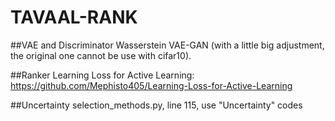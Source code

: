 # TAVAAL-RANK

##VAE and Discriminator 
Wasserstein VAE-GAN (with a little big adjustment, the original one cannot be use with cifar10). 

##Ranker
Learning Loss for Active Learning: https://github.com/Mephisto405/Learning-Loss-for-Active-Learning

##Uncertainty
selection_methods.py, line 115, use "Uncertainty" codes
